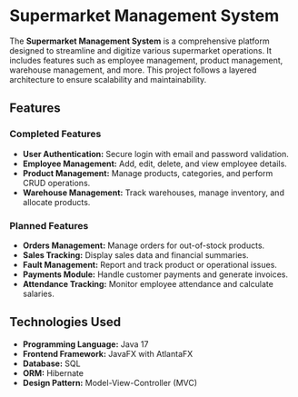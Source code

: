 # Supermarket Management System

The **Supermarket Management System** is a comprehensive platform designed to streamline and digitize various supermarket operations. It includes features such as employee management, product management, warehouse management, and more. This project follows a layered architecture to ensure scalability and maintainability.

## Features

### Completed Features
- **User Authentication:** Secure login with email and password validation.
- **Employee Management:** Add, edit, delete, and view employee details.
- **Product Management:** Manage products, categories, and perform CRUD operations.
- **Warehouse Management:** Track warehouses, manage inventory, and allocate products.

### Planned Features
- **Orders Management:** Manage orders for out-of-stock products.
- **Sales Tracking:** Display sales data and financial summaries.
- **Fault Management:** Report and track product or operational issues.
- **Payments Module:** Handle customer payments and generate invoices.
- **Attendance Tracking:** Monitor employee attendance and calculate salaries.

## Technologies Used
- **Programming Language:** Java 17
- **Frontend Framework:** JavaFX with AtlantaFX
- **Database:** SQL
- **ORM:** Hibernate
- **Design Pattern:** Model-View-Controller (MVC)

